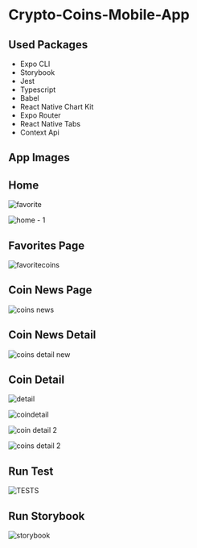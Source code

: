 # Crypto-Coins-Mobile-App

## Used Packages

- Expo CLI
- Storybook
- Jest
- Typescript
- Babel
- React Native Chart Kit
- Expo Router
- React Native Tabs
- Context Api

## App Images

## Home

![favorite](https://github.com/ademalkan/Crypto-Coins-Mobile-App/assets/43451577/85a6a2a5-430a-4a2a-8e44-49f3e5ad266d)

![home - 1](https://github.com/ademalkan/Crypto-Coins-Mobile-App/assets/43451577/7e5bafb4-ba12-4bd3-8c04-2059cf64a727)


## Favorites Page

![favoritecoins](https://github.com/ademalkan/Crypto-Coins-Mobile-App/assets/43451577/1aa5dc90-9ef9-4269-982e-222b6e03448a)



## Coin News Page

![coins news](https://github.com/ademalkan/Crypto-Coins-Mobile-App/assets/43451577/227847fb-a951-4028-9d6d-32df1bbcb23a)


## Coin News Detail

![coins detail new](https://github.com/ademalkan/Crypto-Coins-Mobile-App/assets/43451577/689460c1-7232-47fa-84db-d57d4790b1d3)


## Coin Detail

![detail](https://github.com/ademalkan/Crypto-Coins-Mobile-App/assets/43451577/922b59f0-9c95-42fb-8ef7-c811533869df)

![coindetail ](https://github.com/ademalkan/Crypto-Coins-Mobile-App/assets/43451577/01610d6b-364e-4430-9333-1dbf30c70ce7)

![coin detail 2](https://github.com/ademalkan/Crypto-Coins-Mobile-App/assets/43451577/189024dc-04d2-47a7-bcd8-8fd2b3ed29b8)

![coins detail 2](https://github.com/ademalkan/Crypto-Coins-Mobile-App/assets/43451577/a7f290e5-65f3-4836-b6f3-0a96871b763b)


## Run Test

![TESTS](https://github.com/ademalkan/Crypto-Coins-Mobile-App/assets/43451577/10b7bcc0-c063-4a81-98d4-9e505145b6b0)


## Run Storybook

![storybook](https://github.com/ademalkan/Crypto-Coins-Mobile-App/assets/43451577/3888baba-f6d1-4d93-8227-d0abd83156fb)
